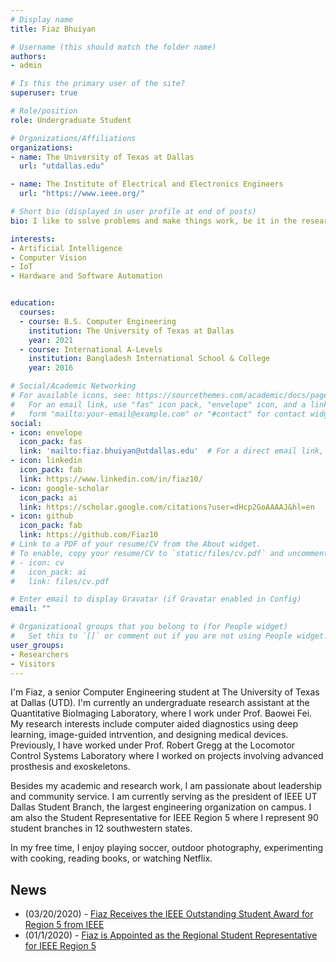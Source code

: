 ```yaml
---
# Display name
title: Fiaz Bhuiyan

# Username (this should match the folder name)
authors:
- admin

# Is this the primary user of the site?
superuser: true

# Role/position
role: Undergraduate Student

# Organizations/Affiliations
organizations:
- name: The University of Texas at Dallas
  url: "utdallas.edu"

- name: The Institute of Electrical and Electronics Engineers
  url: "https://www.ieee.org/"

# Short bio (displayed in user profile at end of posts)
bio: I like to solve problems and make things work, be it in the research lab or in technical management.

interests:
- Artificial Intelligence
- Computer Vision
- IoT
- Hardware and Software Automation


education:
  courses:
  - course: B.S. Computer Engineering
    institution: The University of Texas at Dallas
    year: 2021
  - course: International A-Levels 
    institution: Bangladesh International School & College
    year: 2016

# Social/Academic Networking
# For available icons, see: https://sourcethemes.com/academic/docs/page-builder/#icons
#   For an email link, use "fas" icon pack, "envelope" icon, and a link in the
#   form "mailto:your-email@example.com" or "#contact" for contact widget.
social:
- icon: envelope
  icon_pack: fas
  link: 'mailto:fiaz.bhuiyan@utdallas.edu'  # For a direct email link, use "mailto:test@example.org".
- icon: linkedin
  icon_pack: fab
  link: https://www.linkedin.com/in/fiaz10/
- icon: google-scholar
  icon_pack: ai
  link: https://scholar.google.com/citations?user=dHcp2GoAAAAJ&hl=en
- icon: github
  icon_pack: fab
  link: https://github.com/Fiaz10
# Link to a PDF of your resume/CV from the About widget.
# To enable, copy your resume/CV to `static/files/cv.pdf` and uncomment the lines below.
# - icon: cv
#   icon_pack: ai
#   link: files/cv.pdf

# Enter email to display Gravatar (if Gravatar enabled in Config)
email: ""

# Organizational groups that you belong to (for People widget)
#   Set this to `[]` or comment out if you are not using People widget.
user_groups:
- Researchers
- Visitors
---
```


I'm Fiaz, a senior Computer Engineering student at The University of Texas at Dallas (UTD). I'm currently an undergraduate research assistant at the Quantitative BioImaging Laboratory, where I work under Prof. Baowei Fei. 
My research interests include computer aided diagnostics using deep learning, image-guided intrvention, and designing medical devices. 
Previously, I have worked under Prof. Robert Gregg at the Locomotor Control Systems Laboratory where I worked on projects involving advanced prosthesis and exoskeletons.

Besides my academic and research work, I am passionate about leadership and community service. I am currently serving as the president of IEEE UT Dallas Student Branch, the largest engineering organization on campus. I am also the Student Representative for IEEE Region 5 where I represent 90 student branches in 12 southwestern states. 

In my free time, I enjoy playing soccer, outdoor photography, experimenting with cooking, reading books, or watching Netflix.

## **News**
* (03/20/2020) - [Fiaz Receives the IEEE Outstanding Student Award for Region 5 from IEEE](https://engineering.utdallas.edu/news/archive/2020-summer/computer-engineering-senior-receives-ieee-award/)
* (01/1/2020) - [Fiaz is Appointed as the Regional Student Representative for IEEE Region 5](https://fei-lab.org/undergraduate-student-selected-as-ieee-regional-representative/)
